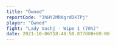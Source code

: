 ```yaml
---
title: "Öwned"
reportCode: "3hHY2MRKgrdDkTPj"
player: "Öwned"
fight: "Lady Vashj - Wipe 1 (70%)"
date: 2021-10-06T18:48:50.877000+00:00
---
```

